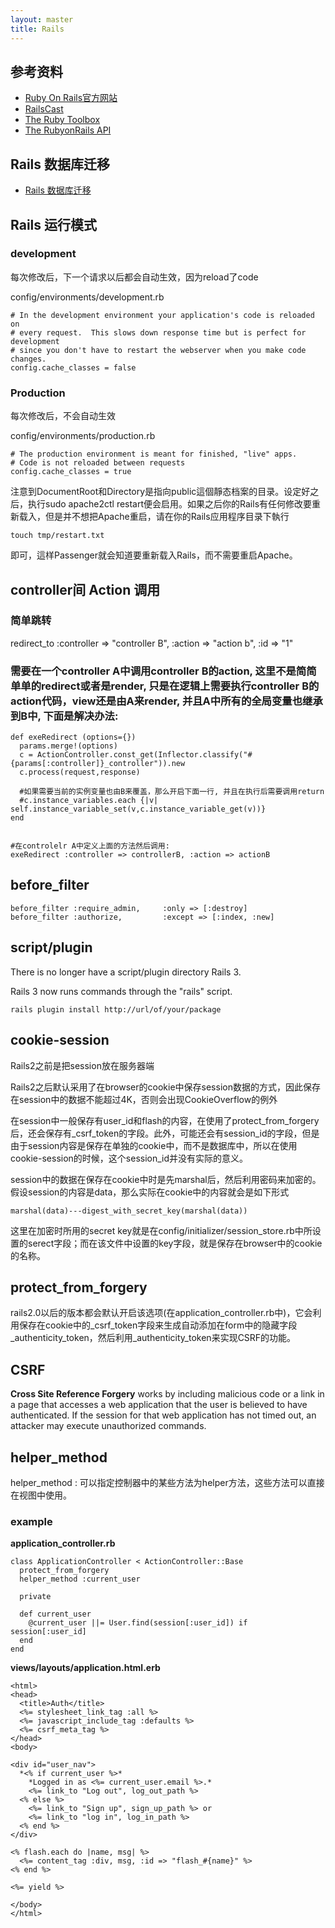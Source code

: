 ```yaml
---
layout: master
title: Rails
---
```


## 参考资料

* [Ruby On Rails官方网站](http://rubyonrails.org/)
* [RailsCast](http://railscasts.com/)
* [The Ruby Toolbox](https://www.ruby-toolbox.com/)
* [The RubyonRails API](http://api.rubyonrails.org/)

## Rails 数据库迁移

* [Rails 数据库迁移](migrate.html)

## Rails 运行模式

### development

每次修改后，下一个请求以后都会自动生效，因为reload了code

config/environments/development.rb

    # In the development environment your application's code is reloaded on
    # every request.  This slows down response time but is perfect for development
    # since you don't have to restart the webserver when you make code changes.
    config.cache_classes = false

### Production 

每次修改后，不会自动生效

config/environments/production.rb

    # The production environment is meant for finished, "live" apps.
    # Code is not reloaded between requests
    config.cache_classes = true


注意到DocumentRoot和Directory是指向public這個靜态档案的目录。设定好之后，执行sudo apache2ctl restart便会启用。如果之后你的Rails有任何修改要重新载入，但是并不想把Apache重启，请在你的Rails应用程序目录下執行

    touch tmp/restart.txt

即可，這样Passenger就会知道要重新载入Rails，而不需要重启Apache。

## controller间 Action 调用

### 简单跳转

redirect_to :controller => "controller B", :action => "action b", :id => "1"

### 需要在一个controller A中调用controller B的action, 这里不是简简单单的redirect或者是render, 只是在逻辑上需要执行controller B的action代码，view还是由A来render, 并且A中所有的全局变量也继承到B中, 下面是解决办法: 

    def exeRedirect (options={})
      params.merge!(options)
      c = ActionController.const_get(Inflector.classify("#{params[:controller]}_controller")).new
      c.process(request,response)
  
      #如果需要当前的实例变量也由B来覆盖，那么开启下面一行, 并且在执行后需要调用return
      #c.instance_variables.each {|v| self.instance_variable_set(v,c.instance_variable_get(v))}
    end


    #在controlelr A中定义上面的方法然后调用:
    exeRedirect :controller => controllerB, :action => actionB


## before_filter

    before_filter :require_admin,     :only => [:destroy]
    before_filter :authorize,         :except => [:index, :new]

## script/plugin

There is no longer have a script/plugin directory Rails 3. 

Rails 3 now runs commands through the "rails" script.

    rails plugin install http://url/of/your/package

## cookie-session

Rails2之前是把session放在服务器端

Rails2之后默认采用了在browser的cookie中保存session数据的方式，因此保存在session中的数据不能超过4K，否则会出现CookieOverflow的例外

在session中一般保存有user_id和flash的内容，在使用了protect_from_forgery后，还会保存有_csrf_token的字段。此外，可能还会有session_id的字段，但是由于session内容是保存在单独的cookie中，而不是数据库中，所以在使用cookie-session的时候，这个session_id并没有实际的意义。

session中的数据在保存在cookie中时是先marshal后，然后利用密码来加密的。假设session的内容是data，那么实际在cookie中的内容就会是如下形式

    marshal(data)---digest_with_secret_key(marshal(data))

这里在加密时所用的secret key就是在config/initializer/session_store.rb中所设置的serect字段；而在该文件中设置的key字段，就是保存在browser中的cookie的名称。

## protect_from_forgery

rails2.0以后的版本都会默认开启该选项(在application_controller.rb中)，它会利用保存在cookie中的_csrf_token字段来生成自动添加在form中的隐藏字段_authenticity_token，然后利用_authenticity_token来实现CSRF的功能。

## CSRF

**Cross Site Reference Forgery** works by including malicious code or a link in a page that accesses a web application that the user is believed to have authenticated. If the session for that web application has not timed out, an attacker may execute unauthorized commands.

## helper_method

helper_method : 可以指定控制器中的某些方法为helper方法，这些方法可以直接在视图中使用。

### example

**application_controller.rb**

    class ApplicationController < ActionController::Base
      protect_from_forgery
      helper_method :current_user
    
      private
    
      def current_user
        @current_user ||= User.find(session[:user_id]) if session[:user_id]
      end
    end
    
**views/layouts/application.html.erb**
    
    <html>
    <head>
      <title>Auth</title>
      <%= stylesheet_link_tag :all %>
      <%= javascript_include_tag :defaults %>
      <%= csrf_meta_tag %>
    </head>
    <body>
    
    <div id="user_nav">
      *<% if current_user %>*
        *Logged in as <%= current_user.email %>.*
        <%= link_to "Log out", log_out_path %>
      <% else %>
        <%= link_to "Sign up", sign_up_path %> or
        <%= link_to "log in", log_in_path %>
      <% end %>
    </div>
    
    <% flash.each do |name, msg| %>
      <%= content_tag :div, msg, :id => "flash_#{name}" %>
    <% end %>
    
    <%= yield %>
    
    </body>
    </html>

